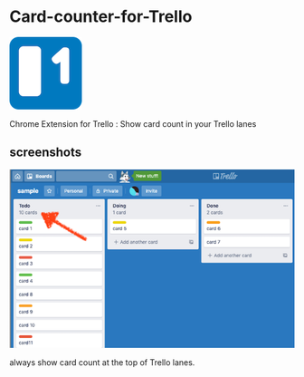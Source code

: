 # Card-counter-for-Trello

![](https://raw.githubusercontent.com/matsuoshi/Card-counter-for-Trello/media/icon.png)

Chrome Extension for Trello : Show card count in your Trello lanes

## screenshots

![screenshot](https://raw.githubusercontent.com/matsuoshi/Card-counter-for-Trello/media/screenshot1.png)

always show card count at the top of Trello lanes.
